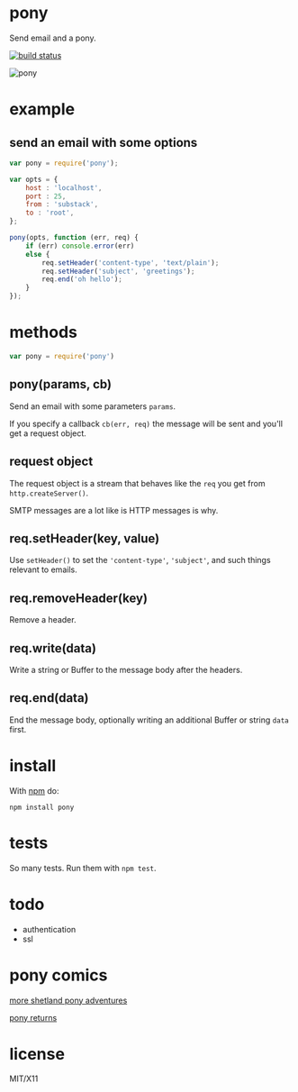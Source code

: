 pony
====

Send email and a pony.

[![build status](https://secure.travis-ci.org/substack/node-pony.png)](http://travis-ci.org/substack/node-pony)

![pony](http://substack.net/images/pony.png)

example
=======

send an email with some options
-------------------------------

``` js
var pony = require('pony');

var opts = {
    host : 'localhost',
    port : 25,
    from : 'substack',
    to : 'root',
};

pony(opts, function (err, req) {
    if (err) console.error(err)
    else {
        req.setHeader('content-type', 'text/plain');
        req.setHeader('subject', 'greetings');
        req.end('oh hello');
    }
});
```

methods
=======

``` js
var pony = require('pony')
```

pony(params, cb)
----------------

Send an email with some parameters `params`.

If you specify a callback `cb(err, req)` the message will be sent and you'll get
a request object.

request object
--------------

The request object is a stream that behaves like the `req` you get from
`http.createServer()`.

SMTP messages are a lot like is HTTP messages is why.

req.setHeader(key, value)
-------------------------

Use `setHeader()` to set the `'content-type'`, `'subject'`, and such things
relevant to emails.

req.removeHeader(key)
---------------------

Remove a header.

req.write(data)
---------------

Write a string or Buffer to the message body after the headers.

req.end(data)
-------------

End the message body, optionally writing an additional Buffer or string `data`
first.

install
=======

With [npm](http://npmjs.org) do:

```
npm install pony
```

tests
=====

So many tests. Run them with `npm test`.

todo
====

* authentication
* ssl

pony comics
===========

[more shetland pony adventures](http://harkavagrant.com/index.php?id=131)

[pony returns](http://www.harkavagrant.com/index.php?id=284)

license
=======

MIT/X11
